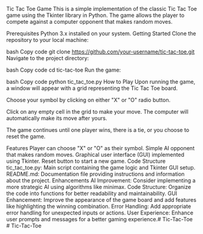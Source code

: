 Tic Tac Toe Game
This is a simple implementation of the classic Tic Tac Toe game using the Tkinter library in Python. The game allows the player to compete against a computer opponent that makes random moves.

Prerequisites
Python 3.x installed on your system.
Getting Started
Clone the repository to your local machine:

bash
Copy code
git clone https://github.com/your-username/tic-tac-toe.git
Navigate to the project directory:

bash
Copy code
cd tic-tac-toe
Run the game:

bash
Copy code
python tic_tac_toe.py
How to Play
Upon running the game, a window will appear with a grid representing the Tic Tac Toe board.

Choose your symbol by clicking on either "X" or "O" radio button.

Click on any empty cell in the grid to make your move. The computer will automatically make its move after yours.

The game continues until one player wins, there is a tie, or you choose to reset the game.

Features
Player can choose "X" or "O" as their symbol.
Simple AI opponent that makes random moves.
Graphical user interface (GUI) implemented using Tkinter.
Reset button to start a new game.
Code Structure
tic_tac_toe.py: Main script containing the game logic and Tkinter GUI setup.
README.md: Documentation file providing instructions and information about the project.
Enhancements
AI Improvement: Consider implementing a more strategic AI using algorithms like minimax.
Code Structure: Organize the code into functions for better readability and maintainability.
GUI Enhancement: Improve the appearance of the game board and add features like highlighting the winning combination.
Error Handling: Add appropriate error handling for unexpected inputs or actions.
User Experience: Enhance user prompts and messages for a better gaming experience.#   T i c - T a c - T o e  
 #   T i c - T a c - T o e  
 